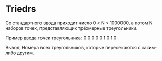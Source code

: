 # Triedrs

Со стандартного ввода приходит число 0 < N < 1000000, а потом N наборов
точек, представляющих трёхмерные треугольники.

Пример ввода точек треугольника: 0 0 0   0 0 1   0 1 0

Вывод: Номера всех треугольников, которые пересекаются с каким-либо другим.
